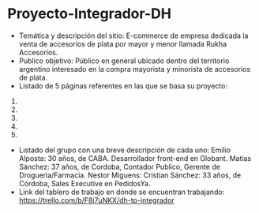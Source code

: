 # Proyecto-Integrador-DH

- Temática y descripción del sitio: E-commerce de empresa dedicada la venta de accesorios de plata por mayor y menor llamada Rukha Accesorios.
- Publico objetivo: Público en general ubicado dentro del territorio argentino interesado en la compra mayorista y minorista de accesorios de plata.
- Listado de 5 páginas referentes en las que se basa su proyecto:
 1.
 2.
 3.
 4.
 5.
- Listado del grupo con una breve descripción de cada uno:
  Emilio Alposta: 30 años, de CABA. Desarrollador front-end en Globant.
  Matías Sánchez: 37 años, de Cordoba, Contador Publico, Gerente de Drogueria/Farmacia.
  Nestor Miguens:
  Cristian Sánchez: 33 años, de Córdoba, Sales Executive en PedidosYa.
- Link del tablero de trabajo en donde se encuentran trabajando: https://trello.com/b/F8j7uNKX/dh-tp-integrador
